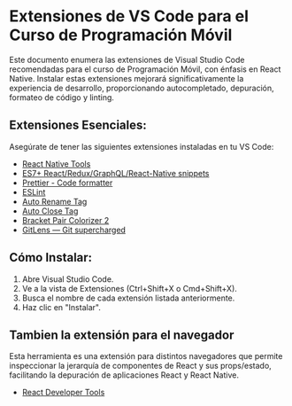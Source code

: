 # Extensiones de VS Code para el Curso de Programación Móvil

Este documento enumera las extensiones de Visual Studio Code recomendadas para el curso de Programación Móvil, con énfasis en React Native. Instalar estas extensiones mejorará significativamente la experiencia de desarrollo, proporcionando autocompletado, depuración, formateo de código y linting.

## Extensiones Esenciales:

Asegúrate de tener las siguientes extensiones instaladas en tu VS Code:

- [React Native Tools](https://marketplace.visualstudio.com/items?itemName=msjsdiag.vscode-react-native)
- [ES7+ React/Redux/GraphQL/React-Native snippets](https://marketplace.visualstudio.com/items?itemName=dsznajder.es7-react-js-snippets)
- [Prettier - Code formatter](https://marketplace.visualstudio.com/items?itemName=esbenp.prettier-vscode)
- [ESLint](https://marketplace.visualstudio.com/items?itemName=dbaeumer.vscode-eslint)
- [Auto Rename Tag](https://marketplace.visualstudio.com/items?itemName=formulahendry.auto-rename-tag)
- [Auto Close Tag](https://marketplace.visualstudio.com/items?itemName=formulahendry.auto-close-tag)
- [Bracket Pair Colorizer 2](https://marketplace.visualstudio.com/items?itemName=CoenraadS.bracket-pair-colorizer-2)
- [GitLens — Git supercharged](https://marketplace.visualstudio.com/items?itemName=eamodio.gitlens)

## Cómo Instalar:

1. Abre Visual Studio Code.
2. Ve a la vista de Extensiones (Ctrl+Shift+X o Cmd+Shift+X).
3. Busca el nombre de cada extensión listada anteriormente.
4. Haz clic en "Instalar".

## Tambien la extensión para el navegador
Esta herramienta es una extensión para distintos navegadores que permite inspeccionar la jerarquía de componentes de React y sus props/estado, facilitando la depuración de aplicaciones React y React Native.
- [React Developer Tools](https://chrome.google.com/webstore/detail/react-developer-tools/fmkadmapgofadopljbjfkapdkoienihi)